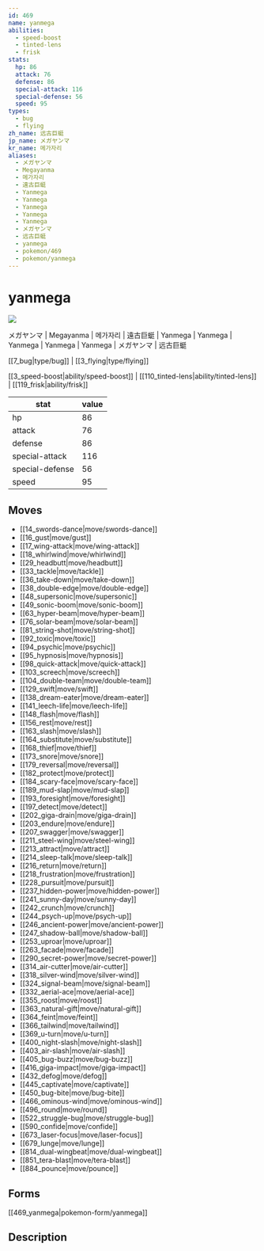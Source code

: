 ```yaml
---
id: 469
name: yanmega
abilities:
  - speed-boost
  - tinted-lens
  - frisk
stats:
  hp: 86
  attack: 76
  defense: 86
  special-attack: 116
  special-defense: 56
  speed: 95
types:
  - bug
  - flying
zh_name: 远古巨蜓
jp_name: メガヤンマ
kr_name: 메가자리
aliases:
  - メガヤンマ
  - Megayanma
  - 메가자리
  - 遠古巨蜓
  - Yanmega
  - Yanmega
  - Yanmega
  - Yanmega
  - Yanmega
  - メガヤンマ
  - 远古巨蜓
  - yanmega
  - pokemon/469
  - pokemon/yanmega
---
```

# yanmega

![](https://raw.githubusercontent.com/PokeAPI/sprites/master/sprites/pokemon/469.png)

メガヤンマ | Megayanma | 메가자리 | 遠古巨蜓 | Yanmega | Yanmega | Yanmega | Yanmega | Yanmega | メガヤンマ | 远古巨蜓

[[7_bug|type/bug]] | [[3_flying|type/flying]]

[[3_speed-boost|ability/speed-boost]] | [[110_tinted-lens|ability/tinted-lens]] | [[119_frisk|ability/frisk]]

|stat|value|
|---|---|
|hp|86|
|attack|76|
|defense|86|
|special-attack|116|
|special-defense|56|
|speed|95|


## Moves

- [[14_swords-dance|move/swords-dance]]
- [[16_gust|move/gust]]
- [[17_wing-attack|move/wing-attack]]
- [[18_whirlwind|move/whirlwind]]
- [[29_headbutt|move/headbutt]]
- [[33_tackle|move/tackle]]
- [[36_take-down|move/take-down]]
- [[38_double-edge|move/double-edge]]
- [[48_supersonic|move/supersonic]]
- [[49_sonic-boom|move/sonic-boom]]
- [[63_hyper-beam|move/hyper-beam]]
- [[76_solar-beam|move/solar-beam]]
- [[81_string-shot|move/string-shot]]
- [[92_toxic|move/toxic]]
- [[94_psychic|move/psychic]]
- [[95_hypnosis|move/hypnosis]]
- [[98_quick-attack|move/quick-attack]]
- [[103_screech|move/screech]]
- [[104_double-team|move/double-team]]
- [[129_swift|move/swift]]
- [[138_dream-eater|move/dream-eater]]
- [[141_leech-life|move/leech-life]]
- [[148_flash|move/flash]]
- [[156_rest|move/rest]]
- [[163_slash|move/slash]]
- [[164_substitute|move/substitute]]
- [[168_thief|move/thief]]
- [[173_snore|move/snore]]
- [[179_reversal|move/reversal]]
- [[182_protect|move/protect]]
- [[184_scary-face|move/scary-face]]
- [[189_mud-slap|move/mud-slap]]
- [[193_foresight|move/foresight]]
- [[197_detect|move/detect]]
- [[202_giga-drain|move/giga-drain]]
- [[203_endure|move/endure]]
- [[207_swagger|move/swagger]]
- [[211_steel-wing|move/steel-wing]]
- [[213_attract|move/attract]]
- [[214_sleep-talk|move/sleep-talk]]
- [[216_return|move/return]]
- [[218_frustration|move/frustration]]
- [[228_pursuit|move/pursuit]]
- [[237_hidden-power|move/hidden-power]]
- [[241_sunny-day|move/sunny-day]]
- [[242_crunch|move/crunch]]
- [[244_psych-up|move/psych-up]]
- [[246_ancient-power|move/ancient-power]]
- [[247_shadow-ball|move/shadow-ball]]
- [[253_uproar|move/uproar]]
- [[263_facade|move/facade]]
- [[290_secret-power|move/secret-power]]
- [[314_air-cutter|move/air-cutter]]
- [[318_silver-wind|move/silver-wind]]
- [[324_signal-beam|move/signal-beam]]
- [[332_aerial-ace|move/aerial-ace]]
- [[355_roost|move/roost]]
- [[363_natural-gift|move/natural-gift]]
- [[364_feint|move/feint]]
- [[366_tailwind|move/tailwind]]
- [[369_u-turn|move/u-turn]]
- [[400_night-slash|move/night-slash]]
- [[403_air-slash|move/air-slash]]
- [[405_bug-buzz|move/bug-buzz]]
- [[416_giga-impact|move/giga-impact]]
- [[432_defog|move/defog]]
- [[445_captivate|move/captivate]]
- [[450_bug-bite|move/bug-bite]]
- [[466_ominous-wind|move/ominous-wind]]
- [[496_round|move/round]]
- [[522_struggle-bug|move/struggle-bug]]
- [[590_confide|move/confide]]
- [[673_laser-focus|move/laser-focus]]
- [[679_lunge|move/lunge]]
- [[814_dual-wingbeat|move/dual-wingbeat]]
- [[851_tera-blast|move/tera-blast]]
- [[884_pounce|move/pounce]]

## Forms



[[469_yanmega|pokemon-form/yanmega]]

## Description



